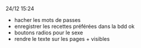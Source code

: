 24/12 15:24

- hacher les mots de passes
- enregistrer les recettes préférées dans la bdd ok
- boutons radios pour le sexe
- rendre le texte sur les pages + visibles